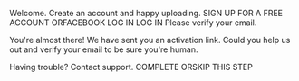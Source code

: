 Welcome. Create an account and happy uploading. SIGN UP FOR A FREE ACCOUNT ORFACEBOOK LOG IN LOG IN Please verify your email.

You're almost there! We have sent you an activation link. Could you help us out and verify your email to be sure you're human.

Having trouble? Contact support. COMPLETE ORSKIP THIS STEP